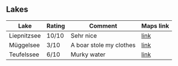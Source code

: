 ## Lakes

| Lake        | Rating | Comment                 | Maps link                                              |
|-------------|--------|-------------------------|--------------------------------------------------------|
| Liepnitzsee | 10/10  | Sehr nice               | [link](https://maps.app.goo.gl/6qjEgzzvCkbf4g9C8)      |
| Müggelsee   | 3/10   | A boar stole my clothes | [link](https://maps.app.goo.gl/2HLxe9CZ6iA1YwKD9)      |
| Teufelssee  | 6/10   | Murky water             | [link](https://maps.app.goo.gl/KPyJe1GABmrd467D8)      |
